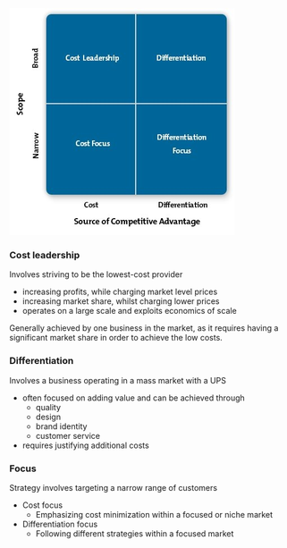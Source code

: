 ![Strategic matrix](./assets/porters_diagram.jpg)

### Cost leadership
Involves striving to be the lowest-cost provider

* increasing profits, while charging market level prices
* increasing market share, whilst charging lower prices
* operates on a large scale and exploits economics of scale

Generally achieved by one business in the market, as it requires having 
a significant market share in order to achieve the low costs.

### Differentiation
Involves a business operating in a mass market with a UPS

* often focused on adding value and can be achieved through
  - quality
  - design
  - brand identity
  - customer service
* requires justifying additional costs

### Focus
Strategy involves targeting a narrow range of customers

* Cost focus
  - Emphasizing cost minimization within a focused or niche market
* Differentiation focus
  - Following different strategies within a focused market
